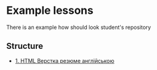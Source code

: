 # Example lessons
There is an example how should look student's repository

## Structure
- [1. HTML Верстка резюме англійською](/hw_1)
